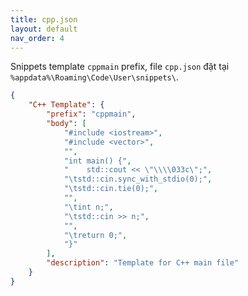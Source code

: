 ```yaml
---
title: cpp.json
layout: default
nav_order: 4
---
```

Snippets template `cppmain` prefix, file `cpp.json` đặt tại `%appdata%\Roaming\Code\User\snippets\`.
```json
{
	"C++ Template": {
		"prefix": "cppmain",
		"body": [
			"#include <iostream>",
			"#include <vector>",
			"",
			"int main() {",
			"    std::cout << \"\\\\033c\";",
			"\tstd::cin.sync_with_stdio(0);",
			"\tstd::cin.tie(0);",
			"",
			"\tint n;",
			"\tstd::cin >> n;",
			"",
			"\treturn 0;",
			"}"
		],
		"description": "Template for C++ main file"
	}
}
```
